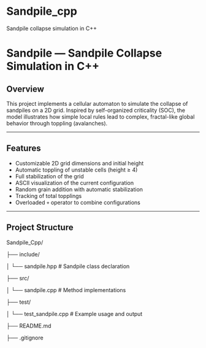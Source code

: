 # Sandpile_cpp
Sandpile collapse simulation in C++

# Sandpile — Sandpile Collapse Simulation in C++

## Overview

This project implements a cellular automaton to simulate the collapse of sandpiles on a 2D grid. Inspired by self-organized criticality (SOC), the model illustrates how simple local rules lead to complex, fractal-like global behavior through toppling (avalanches).

---

## Features

- Customizable 2D grid dimensions and initial height
- Automatic toppling of unstable cells (height ≥ 4)
- Full stabilization of the grid
- ASCII visualization of the current configuration
- Random grain addition with automatic stabilization
- Tracking of total topplings
- Overloaded `+` operator to combine configurations

---

## Project Structure

Sandpile_Cpp/

├── include/

│ └── sandpile.hpp # Sandpile class declaration

├── src/

│ └── sandpile.cpp # Method implementations

├── test/

│ └── test_sandpile.cpp # Example usage and output

├── README.md 

├── .gitignore 

